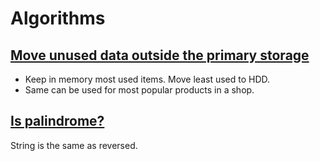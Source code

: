# Algorithms

## [Move unused data outside the primary storage](https://github.com/Janis-Rullis-IT/pc-server/blob/master/Theory/Computing/Page_replacement_algorithm.md)

* Keep in memory most used items. Move least used to HDD.
* Same can be used for most popular products in a shop.

## [Is palindrome?](https://www.journaldev.com/1321/java-string-interview-questions-and-answers#java-string-palindrome)

String is the same as reversed.
